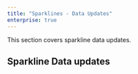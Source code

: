 ```yaml
---
title: "Sparklines - Data Updates"
enterprise: true
---
```


This section covers sparkline data updates.

## Sparkline Data updates

<grid-example title='Sparkline Data Updates' name='sparkline-data-updates' type='generated' options='{ "enterprise": true, "exampleHeight": 590, "modules": ["clientside", "sparklines"] }'></grid-example>

